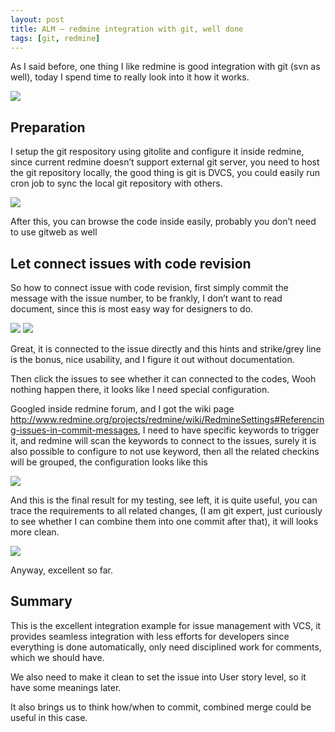 ```yaml
---
layout: post
title: ALM – redmine integration with git, well done
tags: [git, redmine]
---
```


As I said before, one thing I like redmine is good integration with git (svn as well), today I spend time to really look into it how it works.

![](http://larrycaiyu.com/blog/images/alm-127-1.png)

## Preparation

 I setup the git respository using gitolite and configure it inside redmine, since current redmine doesn’t support external git server, you need to host the git repository locally, the good thing is git is DVCS, you could easily run cron job to sync the local git repository with others.

![](http://larrycaiyu.com/blog/images/alm-127-2.png)

After this, you can browse the code inside easily, probably you don’t need to use gitweb as well

## Let connect issues with code revision 

So how to connect issue with code revision, first simply commit the message with the issue number, to be frankly, I don’t want to read document, since this is most easy way for designers to do.

![](http://larrycaiyu.com/blog/images/alm-127-3.png) ![](http://larrycaiyu.com/blog/images/alm-127-4.png)

Great, it is connected to the issue directly and this hints and strike/grey line is the bonus, nice usability, and I figure it out without documentation.

Then click the issues to see whether it can connected to the codes, Wooh nothing happen there, it looks like I need special configuration.

Googled inside redmine forum, and I got the wiki page http://www.redmine.org/projects/redmine/wiki/RedmineSettings#Referencing-issues-in-commit-messages, I need to have specific keywords to trigger it, and redmine will scan the keywords to connect to the issues, surely it is also possible to configure to not use keyword, then all the related checkins will be grouped, the configuration looks like this

![](http://larrycaiyu.com/blog/images/alm-127-5.png) 


And this is the final result for my testing, see left, it is quite useful, you can trace the requirements to all related changes, (I am git expert, just curiously to see whether I can combine them into one commit after that), it will looks more clean.

![](http://larrycaiyu.com/blog/images/alm-127-6.png)

Anyway, excellent so far.

## Summary

This is the excellent integration example for issue management with VCS, it provides seamless integration with less efforts for developers since everything is done automatically, only need disciplined work for comments, which we should have.

We also need to make it clean to set the issue into User story level, so it have some meanings later.

It also brings us to think how/when to commit, combined merge could be useful in this case.

